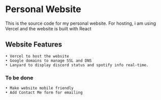 # Personal Website

This is the source code for my personal website. For hosting, i am using Vercel and the website is built with React

## Website Features

    • Vercel to host the website
    • Google domains to manage SSL and DNS
    • Lanyard to display discord status and spotify info real-time.

### To be done 

    • Make website mobile friendly
    • Add Contact Me form for emailing

